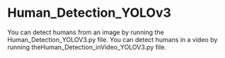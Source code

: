 # Human_Detection_YOLOv3
You can detect humans from an image by running the Human_Detection_YOLOV3.py file.
You can detect humans in a video by running theHuman_Detection_inVideo_YOLOV3.py file.
